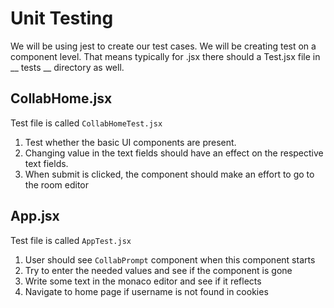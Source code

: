 # Unit Testing
We will be using jest to create our test cases. We will be creating test on a component level. That means typically for <Component>.jsx there should a <Component>Test.jsx file in  __ tests __ directory as well.

## CollabHome.jsx

Test file is called `CollabHomeTest.jsx`

1. Test whether the basic UI components are present.
2. Changing value in the text fields should have an effect on the respective text fields.
3. When  submit is clicked, the component should make an effort to go to the room editor

## App.jsx

Test file is called `AppTest.jsx`

1. User should see `CollabPrompt` component when this component starts
2. Try to enter the needed values and see if the component is gone
3. Write some text in the monaco editor and see if it reflects
4. Navigate to home page if username is not found in cookies
